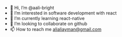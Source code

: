 - 👋 Hi, I’m @aali-bright
- 👀 I’m interested in software development with react
- 🌱 I’m currently learning react-native
- 💞️ I’m looking to collaborate on github
- 📫 How to reach me alialiayman@gmail.com

<!---
aali-bright/aali-bright is a ✨ special ✨ repository because its `README.md` (this file) appears on your GitHub profile.
You can click the Preview link to take a look at your changes.
--->
